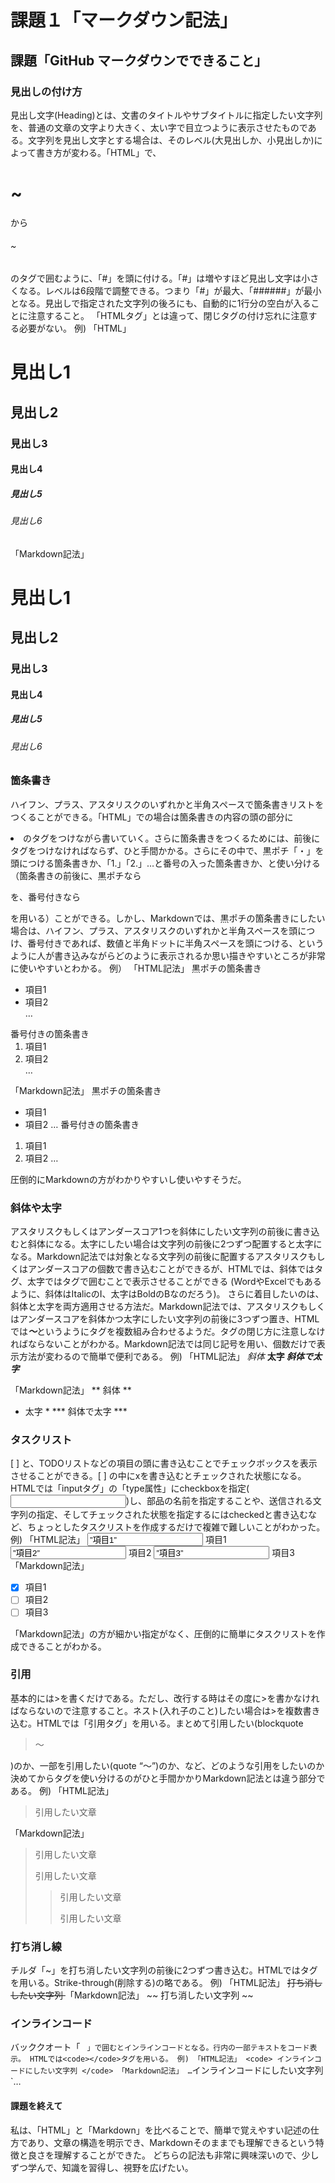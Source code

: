 # 課題１「マークダウン記法」

## 課題「GitHub マークダウンでできること」

### 見出しの付け方
見出し文字(Heading)とは、文書のタイトルやサブタイトルに指定したい文字列を、普通の文章の文字より大きく、太い字で目立つように表示させたものである。文字列を見出し文字とする場合は、そのレベル(大見出しか、小見出しか)によって書き方が変わる。「HTML」で、<h1>~</h1>から<h6>~</h6>のタグで囲むように、「#」を頭に付ける。「#」は増やすほど見出し文字は小さくなる。レベルは6段階で調整できる。つまり「#」が最大、「######」が最小となる。見出しで指定された文字列の後ろにも、自動的に1行分の空白が入ることに注意すること。
「HTMLタグ」とは違って、閉じタグの付け忘れに注意する必要がない。
例)
「HTML」
<h1> 見出し1 </h1>
<h2> 見出し2 </h2>
<h3> 見出し3 </h3>
<h4> 見出し4 </h4>
<h5> 見出し5 </h5>
<h6> 見出し6 </h6>

「Markdown記法」
# 見出し1
## 見出し2
### 見出し3
#### 見出し4
##### 見出し5
###### 見出し6

### 箇条書き
ハイフン、プラス、アスタリスクのいずれかと半角スペースで箇条書きリストをつくることができる。「HTML」での場合は箇条書きの内容の頭の部分に<li>のタグをつけながら書いていく。さらに箇条書きをつくるためには、前後にタグをつけなければならず、ひと手間かかる。さらにその中で、黒ポチ「・」を頭につける箇条書きか、「1.」「2.」…と番号の入った箇条書きか、と使い分ける（箇条書きの前後に、黒ポチなら<ul></ul>を、番号付きなら<ol></ol>を用いる）ことができる。しかし、Markdownでは、黒ポチの箇条書きにしたい場合は、ハイフン、プラス、アスタリスクのいずれかと半角スペースを頭につけ、番号付きであれば、数値と半角ドットに半角スペースを頭につける、というように人が書き込みながらどのように表示されるか思い描きやすいところが非常に使いやすいとわかる。
例）
「HTML記法」
黒ポチの箇条書き
<ul>
<li>項目1</li>
<li>項目2</li>
…
</ul>
番号付きの箇条書き
<ol>
<li>項目1</li>
<li>項目2</li>
…
</ol>

「Markdown記法」
黒ポチの箇条書き
- 項目1
- 項目2
…
番号付きの箇条書き
1. 項目1
2. 項目2
…

圧倒的にMarkdownの方がわかりやすいし使いやすそうだ。

### 斜体や太字
アスタリスクもしくはアンダースコア1つを斜体にしたい文字列の前後に書き込むと斜体になる。太字にしたい場合は文字列の前後に2つずつ配置すると太字になる。Markdown記法では対象となる文字列の前後に配置するアスタリスクもしくはアンダースコアの個数で書き込むことができるが、HTMLでは、斜体では<i></i>タグ、太字では<b></b>タグで囲むことで表示させることができる (WordやExcelでもあるように、斜体はItalicのI、太字はBoldのBなのだろう)。
さらに着目したいのは、斜体と太字を両方適用させる方法だ。Markdown記法では、アスタリスクもしくはアンダースコアを斜体かつ太字にしたい文字列の前後に3つずつ置き、HTMLでは<b><i>～</b></i>というようにタグを複数組み合わせるようだ。タグの閉じ方に注意しなければならないことがわかる。Markdown記法では同じ記号を用い、個数だけで表示方法が変わるので簡単で便利である。
例)
「HTML記法」
<i> 斜体 </i>
<b> 太字 </b>
<b><i> 斜体で太字 </i></b>

「Markdown記法」
** 斜体 **
* 太字 *
*** 斜体で太字 ***

### タスクリスト
[ ] と、TODOリストなどの項目の頭に書き込むことでチェックボックスを表示させることができる。[ ] の中にxを書き込むとチェックされた状態になる。HTMLでは「inputタグ」の「type属性」にcheckboxを指定(<input type=”checkbox”>)し、部品の名前を指定することや、送信される文字列の指定、そしてチェックされた状態を指定するにはcheckedと書き込むなど、ちょっとしたタスクリストを作成するだけで複雑で難しいことがわかった。
例)
「HTML記法」
<input type=”checkbox” name=”q1” value=”項目1” checked> 項目1
<input type=”checkbox” name=”q2” value=”項目2”> 項目2
<input type=”checkbox” name=”q3” value=”項目3”> 項目3
「Markdown記法」
- [x] 項目1
- [ ] 項目2
- [ ] 項目3

「Markdown記法」の方が細かい指定がなく、圧倒的に簡単にタスクリストを作成できることがわかる。

### 引用
基本的には>を書くだけである。ただし、改行する時はその度に>を書かなければならないので注意すること。ネスト(入れ子のこと)したい場合は>を複数書き込む。HTMLでは「引用タグ」を用いる。まとめて引用したい(blockquote <blockquote>～</blockquote>)のか、一部を引用したい(quote <q>～</q>)のか、など、どのような引用をしたいのか決めてからタグを使い分けるのがひと手間かかりMarkdown記法とは違う部分である。
例)
「HTML記法」
<blockquote>
<p>
引用したい文章
</p>
</blockquote>

「Markdown記法」
> 引用したい文章
>
> 引用したい文章
>> 引用したい文章
>>
>> 引用したい文章

### 打ち消し線
チルダ「~」を打ち消したい文字列の前後に2つずつ書き込む。HTMLでは<s></s>タグを用いる。Strike-through(削除する)の略である。
例)
「HTML記法」
<s> 打ち消ししたい文字列 </s>
「Markdown記法」
~~ 打ち消したい文字列 ~~

### インラインコード
バッククオート「 ` 」で囲むとインラインコードとなる。行内の一部テキストをコード表示。
HTMLでは<code></code>タグを用いる。
例)
「HTML記法」
<code> インラインコードにしたい文字列 </code>
「Markdown記法」
…`インラインコードにしたい文字列`…


#### 課題を終えて
私は、「HTML」と「Markdown」を比べることで、簡単で覚えやすい記述の仕方であり、文章の構造を明示でき、Markdownそのままでも理解できるという特徴と良さを理解することができた。
どちらの記法も非常に興味深いので、少しずつ学んで、知識を習得し、視野を広げたい。
